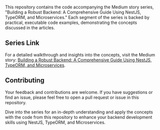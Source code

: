 This repository contains the code accompanying the Medium story series, "Building a Robust Backend: A Comprehensive Guide Using NestJS, TypeORM, and Microservices." Each segment of the series is backed by practical, executable code examples, demonstrating the concepts discussed in the articles.

## Series Link
For a detailed walkthrough and insights into the concepts, visit the Medium story: [Building a Robust Backend: A Comprehensive Guide Using NestJS, TypeORM, and Microservices](https://medium.com/@abdullahirfan99_80517/building-a-robust-backend-a-comprehensive-guide-using-nestjs-typeorm-and-microservices-f291295cb187).

## Contributing
Your feedback and contributions are welcome. If you have suggestions or find an issue, please feel free to open a pull request or issue in this repository.

Dive into the series for an in-depth understanding and apply the concepts with the code from this repository to enhance your backend development skills using NestJS, TypeORM, and Microservices.